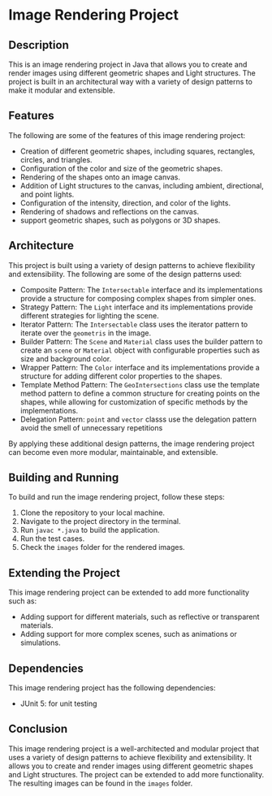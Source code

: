 # Image Rendering Project

## Description
This is an image rendering project in Java that allows you to create and render images using different geometric shapes and Light structures. The project is built in an architectural way with a variety of design patterns to make it modular and extensible.

## Features

The following are some of the features of this image rendering project:

- Creation of different geometric shapes, including squares, rectangles, circles, and triangles.
- Configuration of the color and size of the geometric shapes.
- Rendering of the shapes onto an image canvas.
- Addition of Light structures to the canvas, including ambient, directional, and point lights.
- Configuration of the intensity, direction, and color of the lights.
- Rendering of shadows and reflections on the canvas.
- support geometric shapes, such as polygons or 3D shapes.


## Architecture

This project is built using a variety of design patterns to achieve flexibility and extensibility. The following are some of the design patterns used:

- Composite Pattern: The `Intersectable` interface and its implementations provide a structure for composing complex shapes from simpler ones.
- Strategy Pattern: The `Light` interface and its implementations provide different strategies for lighting the scene.
- Iterator Pattern: The `Intersectable` class uses the iterator pattern to iterate over the `geometris` in the image.
- Builder Pattern: The `Scene` and `Material` class uses the builder pattern to create an `scene` or `Material` object with configurable properties such as size and background color.
- Wrapper Pattern: The `Color` interface and its implementations provide a structure for adding different color properties to the shapes.
- Template Method Pattern: The `GeoIntersections` class use the template method pattern to define a common structure for creating points on the shapes, while allowing for customization of specific methods by the implementations.
- Delegation Pattern: `point` and `vector` classs use the delegation pattern avoid the smell of unnecessary repetitions

By applying these additional design patterns, the image rendering project can become even more modular, maintainable, and extensible.

## Building and Running

To build and run the image rendering project, follow these steps:

1. Clone the repository to your local machine.
2. Navigate to the project directory in the terminal.
3. Run `javac *.java` to build the application.
4. Run the test cases.
5. Check the `images` folder for the rendered images.

## Extending the Project

This image rendering project can be extended to add more functionality such as:

- Adding support for different materials, such as reflective or transparent materials.
- Adding support for more complex scenes, such as animations or simulations.

## Dependencies

This image rendering project has the following dependencies:

- JUnit 5: for unit testing

## Conclusion

This image rendering project is a well-architected and modular project that uses a variety of design patterns to achieve flexibility and extensibility. It allows you to create and render images using different geometric shapes and Light structures. The project can be extended to add more functionality. The resulting images can be found in the `images` folder.
